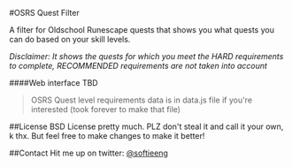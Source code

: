 #OSRS Quest Filter

A filter for Oldschool Runescape quests that shows you what quests you can do based on your skill levels.

*Disclaimer: It shows the quests for which you meet the HARD requirements to complete, RECOMMENDED requirements are not taken into account*

####Web interface TBD

>OSRS Quest level requirements data is in data.js file if you're interested (took forever to make that file)

##License
BSD License pretty much. PLZ don't steal it and call it your own, k thx. But feel free to make changes to make it better!

##Contact
Hit me up on twitter: [@softieeng](https://twitter.com/softieeng)